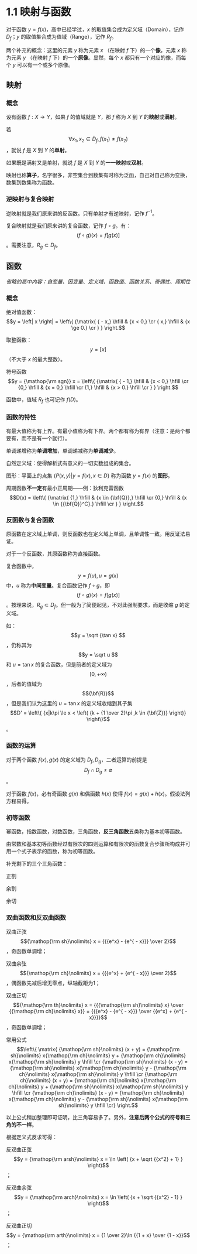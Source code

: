 # 1.1 映射与函数

对于函数 $y=f(x)$，高中已经学过，$x$ 的取值集合成为定义域（Domain），记作 $D_f$；$y$ 的取值集合成为值域（Range），记作 $R_f$。

两个补充的概念：这里的元素 $y$ 称为元素 $x$ （在映射 $f$ 下）的一个**像**，元素 $x$ 称为元素 $y$ （在映射 $f$ 下）的一个**原像**。显然，每个 $x$ 都只有一个对应的像，而每个 $y$ 可以有一个或多个原像。

## 映射

### 概念

设有函数 $f:X \to Y$，如果 $f$ 的值域就是 $Y$，那 $f$ 称为 $X$ 到 $Y$ 的**映射**或**满射**。

若 $$\forall {x_1},{x_2} \in {D_f},f({x_1}) \ne f({x_2})$$，就说 $f$ 是 $X$ 到 $Y$ 的**单射**。

如果既是满射又是单射，就说 $f$ 是 $X$ 到 $Y$ 的**一一映射**或**双射**。

映射也称**算子**，名字很多，非空集合到数集有时称为泛函，自己对自己称为变换，数集到数集称为函数。

### 逆映射与复合映射

逆映射就是我们原来讲的反函数。只有单射才有逆映射，记作 $f^{-1}$。

复合映射就是我们原来讲的复合函数，记作 $f \circ g$。有：$$(f \circ g)(x) = f\left[ {g(x)} \right]$$。需要注意，${R_g} \subset {D_f}$。

## 函数

*省略的高中内容：自变量、因变量、定义域、函数值、函数关系、奇偶性、周期性*

### 概念

绝对值函数：$$y = \left| x \right| = \left\{ {\matrix{
   { - x,} \hfill & {x < 0,}  \cr 
   { x,} \hfill & {x \ge 0.}  \cr } } \right.$$ 

取整函数：$$y = \left[ x \right]$$（不大于 $x$ 的最大整数）。

符号函数 $$y = {\mathop{\rm sgn}} x = \left\{ {\matrix{
   { - 1,} \hfill & {x < 0,} \hfill  \cr 
   {0,} \hfill & {x = 0,} \hfill  \cr 
   {1,} \hfill & {x > 0.} \hfill  \cr } } \right.$$

函数中，值域 $R_f$ 也可记作 $f(D)$。

### 函数的特性

有最大值称为有上界。有最小值称为有下界。两个都有称为有界（注意：是两个都要有，而不是有一个就行）。

单调递增称为**单调增加**，单调递减称为**单调减少**。

自然定义域：使得解析式有意义的一切实数组成的集合。

图形：平面上的点集 $\left\{ {P(x,y)|y = f(x),x \in D} \right\}$ 称为函数 $y=f(x)$ 的**图形**。

周期函数**不一定**有最小正周期——例：狄利克雷函数 $$D(x) = \left\{ {\matrix{
   {1,} \hfill & {x \in {\bf{Q}},} \hfill  \cr 
   {0,} \hfill & {x \in {{\bf{Q}}^C}.} \hfill  \cr  } } \right.$$

### 反函数与复合函数

原函数在定义域上单调，则反函数也在定义域上单调，且单调性一致。用反证法易证。

对于一个反函数，其原函数称为直接函数。

复合函数中，$$y = f(u), u = g(x)$$ 中，$u$ 称为**中间变量**。复合函数记作 $f \circ g$，即 $$(f \circ g)(x) = f\left[ {g(x)} \right]$$。按理来说，${R_g} \subset {D_f}$。但一般为了简便起见，不对此强制要求，而是收缩 $g$ 的定义域。

如：$$y = \sqrt {\tan x} $$，仍称其为 $$y = \sqrt u $$ 和 $u=\tan x$ 的复合函数，但是前者的定义域为 $$[0, + \infty )$$ ，后者的值域为 $${\bf{R}}$$，但是我们认为这里的 $u=\tan x$ 的定义域收缩到其子集 $$D' = \left\{ {x|k\pi  \le x < \left( {k + {1 \over 2}\pi ,k \in {\bf{Z}}} \right)} \right\}$$。

### 函数的运算

对于两个函数 $f(x),g(x)$ 的定义域为 $D_f,D_g$，二者运算的前提是$${D_f} \cap {D_g} \ne \emptyset $$。

对于函数 $f(x)$，必有奇函数 $g(x)$ 和偶函数 $h(x)$ 使得 $f(x)=g(x)+h(x)$。假设法列方程易得。

### 初等函数

幂函数，指数函数，对数函数，三角函数，**反三角函数**五类称为基本初等函数。

由常数和基本初等函数经过有限次的四则运算和有限次的函数复合步骤所构成并可用一个式子表示的函数，称为初等函数。

补充剩下的三个三角函数：

正割

余割

余切

### 双曲函数和反双曲函数

双曲正弦 $${\mathop{\rm sh}\nolimits} x = {{{e^x} - {e^{ - x}}} \over 2}$$，奇函数单调增；

双曲余弦 $${\mathop{\rm ch}\nolimits} x = {{{e^x} + {e^{ - x}}} \over 2}$$，偶函数先减后增无零点，纵轴截距为1；

双曲正切 $${\mathop{\rm th}\nolimits} x = {{{\mathop{\rm sh}\nolimits} x} \over {{\mathop{\rm ch}\nolimits} x}} = {{{e^x} - {e^{ - x}}} \over {{e^x} + {e^{ - x}}}}$$，奇函数单调增；

常用公式 $$\left\{ \matrix{
  {\mathop{\rm sh}\nolimits} (x + y) = {\mathop{\rm sh}\nolimits} x{\mathop{\rm ch}\nolimits} y + {\mathop{\rm ch}\nolimits} x{\mathop{\rm sh}\nolimits} y \hfill \cr 
  {\mathop{\rm sh}\nolimits} (x - y) = {\mathop{\rm sh}\nolimits} x{\mathop{\rm ch}\nolimits} y - {\mathop{\rm ch}\nolimits} x{\mathop{\rm sh}\nolimits} y \hfill \cr 
  {\mathop{\rm ch}\nolimits} (x + y) = {\mathop{\rm ch}\nolimits} x{\mathop{\rm ch}\nolimits} y + {\mathop{\rm sh}\nolimits} x{\mathop{\rm sh}\nolimits} y \hfill \cr 
  {\mathop{\rm ch}\nolimits} (x - y) = {\mathop{\rm ch}\nolimits} x{\mathop{\rm ch}\nolimits} y - {\mathop{\rm sh}\nolimits} x{\mathop{\rm sh}\nolimits} y \hfill \cr}  \right.$$

以上公式稍加整理即可证明，比三角容易多了。另外，**注意后两个公式的符号和三角的不一样**。

根据定义式反求可得：

反双曲正弦 $$y = {\mathop{\rm arsh}\nolimits} x = \ln \left( {x + \sqrt {{x^2} + 1} } \right)$$；

反双曲余弦 $$y = {\mathop{\rm arch}\nolimits} x = \ln \left( {x + \sqrt {{x^2} - 1} } \right)$$；

反双曲正切 $$y = {\mathop{\rm arth}\nolimits} x = {1 \over 2}\ln {{1 + x} \over {1 - x}}$$；

